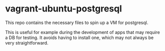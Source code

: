 # vagrant-ubuntu-postgresql


This repo contains the necessary files to spin up a VM for postgresql.

This is useful for example during the development of apps that may require a DB for testing. It avoids having to install one, which may not always be very straightforward.

